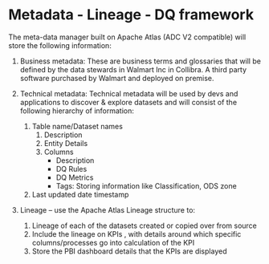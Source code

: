 # Metadata - Lineage - DQ  framework

The meta-data manager built on Apache Atlas (ADC V2 compatible) will store the following information:
1.	Business metadata: These are business terms and glossaries that will be defined by the data stewards in Walmart Inc in Collibra. A third party software purchased by Walmart and deployed on premise.
2.	Technical metadata: Technical metadata will be used by devs and applications to discover & explore datasets and will consist of the following hierarchy of information:
    1. Table name/Dataset names
        1. Description
        2. Entity Details
        3. Columns
            - Description
            - DQ Rules
            - DQ Metrics
	        - Tags: Storing information like Classification, ODS zone
    2. Last updated date timestamp
    
3.	Lineage – use the Apache Atlas Lineage structure to:
    1.	Lineage of each of the datasets created or copied over from source
    2.	Include the lineage on KPIs , with details around which specific columns/processes go into calculation of the KPI
    3.	Store the PBI dashboard details that the KPIs are displayed
